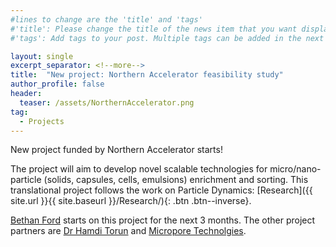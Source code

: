 ```yaml
---
#lines to change are the 'title' and 'tags'
#'title': Please change the title of the news item that you want displayed on the page 'News'
#'tags': Add tags to your post. Multiple tags can be added in the next line. The current list shows the ones already on the website. If your desired tag matches these then please retain, otherwise you can add more. Please make sure of the letter case; we would not want repeats like 'jobs' and 'jobs'

layout: single
excerpt_separator: <!--more-->
title:  "New project: Northern Accelerator feasibility study"
author_profile: false		
header:
  teaser: /assets/NorthernAccelerator.png
tag: 							
  - Projects
---
```


New project funded by Northern Accelerator starts!

<!--more-->

The project will aim to develop novel scalable technologies for micro/nano-particle (solids, capsules, cells, emulsions) enrichment and sorting. This translational project follows the work on Particle Dynamics: [Research]({{ site.url }}{{ site.baseurl }}/Research/){: .btn .btn--inverse}.

[Bethan Ford](https://researchportal.northumbria.ac.uk/en/persons/bethan-ford "BF") starts on this project for the next 3 months. The other project partners are [Dr Hamdi Torun](https://researchportal.northumbria.ac.uk/en/persons/hamdi-torun "HT") and [Micropore Technolgies](https://microporetech.com/ "MT").
